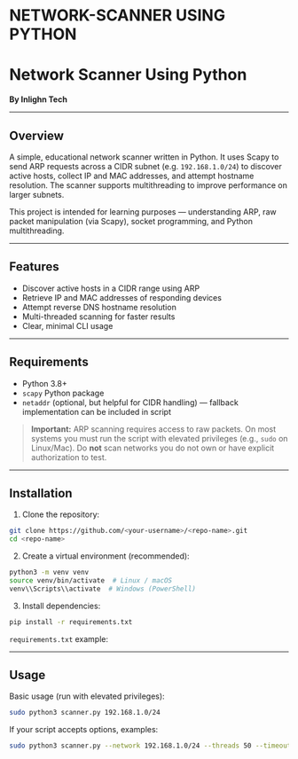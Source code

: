 # NETWORK-SCANNER USING PYTHON 
# Network Scanner Using Python

**By Inlighn Tech**

---

## Overview

A simple, educational network scanner written in Python. It uses Scapy to send ARP requests across a CIDR subnet (e.g. `192.168.1.0/24`) to discover active hosts, collect IP and MAC addresses, and attempt hostname resolution. The scanner supports multithreading to improve performance on larger subnets.

This project is intended for learning purposes — understanding ARP, raw packet manipulation (via Scapy), socket programming, and Python multithreading.

---

## Features

* Discover active hosts in a CIDR range using ARP
* Retrieve IP and MAC addresses of responding devices
* Attempt reverse DNS hostname resolution
* Multi-threaded scanning for faster results
* Clear, minimal CLI usage

---

## Requirements

* Python 3.8+
* `scapy` Python package
* `netaddr` (optional, but helpful for CIDR handling) — fallback implementation can be included in script

> **Important:** ARP scanning requires access to raw packets. On most systems you must run the script with elevated privileges (e.g., `sudo` on Linux/Mac). Do **not** scan networks you do not own or have explicit authorization to test.

---

## Installation

1. Clone the repository:

```bash
git clone https://github.com/<your-username>/<repo-name>.git
cd <repo-name>
```

2. Create a virtual environment (recommended):

```bash
python3 -m venv venv
source venv/bin/activate  # Linux / macOS
venv\\Scripts\\activate  # Windows (PowerShell)
```

3. Install dependencies:

```bash
pip install -r requirements.txt
```

`requirements.txt` example:

---

## Usage

Basic usage (run with elevated privileges):

```bash
sudo python3 scanner.py 192.168.1.0/24
```

If your script accepts options, examples:

```bash
sudo python3 scanner.py --network 192.168.1.0/24 --threads 50 --timeout 2
```


